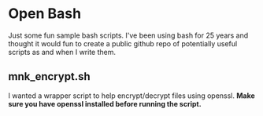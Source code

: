 # Open Bash
Just some fun sample bash scripts. I've been using bash for 25 years and thought it would fun to create a public github repo of potentially useful scripts as and when I write them.  

## mnk_encrypt.sh
I wanted a wrapper script to help encrypt/decrypt files using openssl. 
**Make sure you have openssl installed before running the script.**


